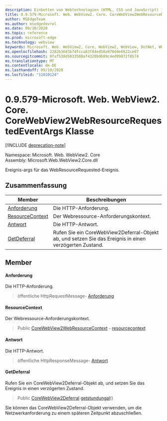 ```yaml
---
description: Einbetten von Webtechnologien (HTML, CSS und JavaScript) in ihre systemeigenen Anwendungen mit dem Microsoft Edge WebView2-Steuerelement
title: 0.9.579-Microsoft. Web. WebView2. Core. CoreWebView2WebResourceRequestedEventArgs
author: MSEdgeTeam
ms.author: msedgedevrel
ms.date: 09/10/2020
ms.topic: reference
ms.prod: microsoft-edge
ms.technology: webview
keywords: Microsoft. Web. WebView2, Core, WebView2, WebView, DotNet, WPF, WinForms, APP, Edge, CoreWebView2, CoreWebView2Controller, Browser Control, Edge HTML, Microsoft. Web. WebView2. Core. CoreWebView2WebResourceRequestedEventArgs
ms.openlocfilehash: 2282b36d3b7dfcca83f84ed50a976d4e6622ce07
ms.sourcegitcommit: 0faf538d5033508af4320b9b89c4ed99872f0574
ms.translationtype: MT
ms.contentlocale: de-DE
ms.lasthandoff: 09/10/2020
ms.locfileid: "11010124"
---
```

# 0.9.579-Microsoft. Web. WebView2. Core. CoreWebView2WebResourceRequestedEventArgs Klasse 

[!INCLUDE [deprecation-note](../../includes/deprecation-note.md)]

Namespace: Microsoft. Web. WebView2. Core \
Assembly: Microsoft.Web.WebView2.Core.dll

Ereignis-args für das WebResourceRequested-Ereignis.

## Zusammenfassung

 Member                        | Beschreibungen
--------------------------------|---------------------------------------------
[Anforderung](#request) | Die HTTP-Anforderung.
[ResourceContext](#resourcecontext) | Der Webressource-Anforderungskontext.
[Antwort](#response) | Die HTTP-Antwort.
[GetDeferral](#getdeferral) | Rufen Sie ein CoreWebView2Deferral-Objekt ab, und setzen Sie das Ereignis in einen verzögerten Zustand.

## Member

#### Anforderung 

Die HTTP-Anforderung.

> öffentliche HttpRequestMessage- [Anforderung](#request)

#### ResourceContext 

Der Webressource-Anforderungskontext.

> Public [CoreWebView2WebResourceContext](./namespace-microsoft-web-webview2-core.md) - [resourcecontext](#resourcecontext)

#### Antwort 

Die HTTP-Antwort.

> öffentliche HttpResponseMessage- [Antwort](#response)

#### GetDeferral 

Rufen Sie ein CoreWebView2Deferral-Objekt ab, und setzen Sie das Ereignis in einen verzögerten Zustand.

> Public [CoreWebView2Deferral](microsoft-web-webview2-core-corewebview2deferral.md) [getstundungal](#getdeferral)()

Sie können das CoreWebView2Deferral-Objekt verwenden, um die Netzwerkanforderung zu einem späteren Zeitpunkt abzuschließen.

